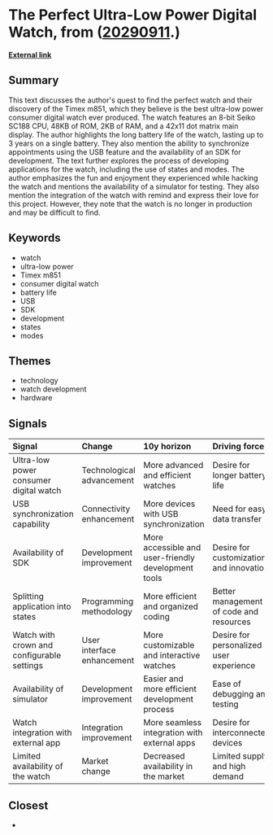 # __The Perfect Ultra-Low Power Digital Watch__, from ([20290911](https://kghosh.substack.com/p/20290911).)

__[External link](https://lock.cmpxchg8b.com/timex.html)__



## Summary

This text discusses the author's quest to find the perfect watch and their discovery of the Timex m851, which they believe is the best ultra-low power consumer digital watch ever produced. The watch features an 8-bit Seiko SC188 CPU, 48KB of ROM, 2KB of RAM, and a 42x11 dot matrix main display. The author highlights the long battery life of the watch, lasting up to 3 years on a single battery. They also mention the ability to synchronize appointments using the USB feature and the availability of an SDK for development. The text further explores the process of developing applications for the watch, including the use of states and modes. The author emphasizes the fun and enjoyment they experienced while hacking the watch and mentions the availability of a simulator for testing. They also mention the integration of the watch with remind and express their love for this project. However, they note that the watch is no longer in production and may be difficult to find.

## Keywords

* watch
* ultra-low power
* Timex m851
* consumer digital watch
* battery life
* USB
* SDK
* development
* states
* modes

## Themes

* technology
* watch development
* hardware

## Signals

| Signal                                     | Change                     | 10y horizon                                         | Driving force                           |
|:-------------------------------------------|:---------------------------|:----------------------------------------------------|:----------------------------------------|
| Ultra-low power consumer digital watch     | Technological advancement  | More advanced and efficient watches                 | Desire for longer battery life          |
| USB synchronization capability             | Connectivity enhancement   | More devices with USB synchronization               | Need for easy data transfer             |
| Availability of SDK                        | Development improvement    | More accessible and user-friendly development tools | Desire for customization and innovation |
| Splitting application into states          | Programming methodology    | More efficient and organized coding                 | Better management of code and resources |
| Watch with crown and configurable settings | User interface enhancement | More customizable and interactive watches           | Desire for personalized user experience |
| Availability of simulator                  | Development improvement    | Easier and more efficient development process       | Ease of debugging and testing           |
| Watch integration with external app        | Integration improvement    | More seamless integration with external apps        | Desire for interconnected devices       |
| Limited availability of the watch          | Market change              | Decreased availability in the market                | Limited supply and high demand          |

## Closest

* 